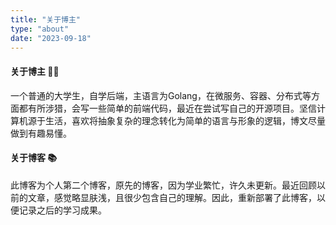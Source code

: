 ```yaml
---
title: "关于博主"
type: "about"
date: "2023-09-18"
---
```


#### 关于博主 👨‍🎓
一个普通的大学生，自学后端，主语言为Golang，在微服务、容器、分布式等方面都有所涉猎，会写一些简单的前端代码，最近在尝试写自己的开源项目。坚信计算机源于生活，喜欢将抽象复杂的理念转化为简单的语言与形象的逻辑，博文尽量做到有趣易懂。

#### 关于博客 📚
此博客为个人第二个博客，原先的博客，因为学业繁忙，许久未更新。最近回顾以前的文章，感觉略显肤浅，且很少包含自己的理解。因此，重新部署了此博客，以便记录之后的学习成果。

